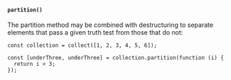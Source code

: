 #### ``partition()``
The partition method may be combined with destructuring to separate elements that pass a given truth test from those that do not:
	
	const collection = collect([1, 2, 3, 4, 5, 6]);
	
	const [underThree, underThree] = collection.partition(function (i) {
	  return i < 3;
	});